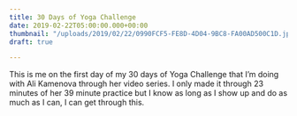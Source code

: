 ```yaml
---
title: 30 Days of Yoga Challenge
date: 2019-02-22T05:00:00.000+00:00
thumbnail: "/uploads/2019/02/22/0990FCF5-FE8D-4D04-9BC8-FA00AD500C1D.jpeg"
draft: true

---
```

This is me on the first day of my 30 days of Yoga Challenge that I’m doing with Ali Kamenova through her video series. I only made it through 23 minutes of her 39 minute practice but I know as long as I show up and do as much as I can, I can get through this.